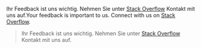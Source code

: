 <span data-ttu-id="a2c84-p131">Ihr Feedback ist uns wichtig. Nehmen Sie unter [Stack Overflow](http://stackoverflow.com/questions/tagged/microsoftgraph) Kontakt mit uns auf.</span><span class="sxs-lookup"><span data-stu-id="a2c84-p131">Your feedback is important to us. Connect with us on [Stack Overflow](http://stackoverflow.com/questions/tagged/microsoftgraph).</span></span>

> Ihr Feedback ist uns wichtig. Nehmen Sie unter [Stack Overflow](http://stackoverflow.com/questions/tagged/microsoftgraph) Kontakt mit uns auf.
